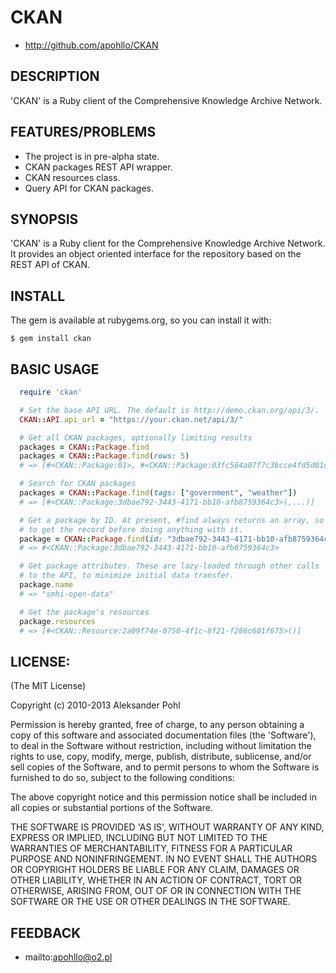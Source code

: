 # CKAN

* http://github.com/apohllo/CKAN

## DESCRIPTION

'CKAN' is a Ruby client of the Comprehensive Knowledge Archive Network.

## FEATURES/PROBLEMS

* The project is in pre-alpha state.
* CKAN packages REST API wrapper.
* CKAN resources class.
* Query API for CKAN packages.

## SYNOPSIS

'CKAN' is a Ruby client for the Comprehensive Knowledge Archive Network. It
provides an object oriented interface for the repository based on the REST API
of CKAN.

## INSTALL

The gem is available at rubygems.org, so you can install it with:

    $ gem install ckan

## BASIC USAGE

```ruby
  require 'ckan'

  # Set the base API URL. The default is http://demo.ckan.org/api/3/.
  CKAN::API.api_url = "https://your.ckan.net/api/3/"

  # Get all CKAN packages, optionally limiting results
  packages = CKAN::Package.find
  packages = CKAN::Package.find(rows: 5)
  # => [#<CKAN::Package:01>, #<CKAN::Package:03fc564a07f7c3bcce4fd5d01cb4ca24>, #<CKAN::Package:05313fa4-bb70-46b5-867d-d33e6bc917b5>, #<CKAN::Package:103>, #<CKAN::Package:113214>,...]

  # Search for CKAN packages
  packages = CKAN::Package.find(tags: ["government", "weather"])
  # => [#<CKAN::Package:3dbae792-3443-4171-bb10-afb8759364c3>(,...)]

  # Get a package by ID. At present, #find always returns an array, so remember the `.first`
  # to get the record before doing anything with it.
  package = CKAN::Package.find(id: "3dbae792-3443-4171-bb10-afb8759364c3").first
  # => #<CKAN::Package:3dbae792-3443-4171-bb10-afb8759364c3>

  # Get package attributes. These are lazy-loaded through other calls
  # to the API, to minimize initial data transfer.
  package.name
  # => "smhi-open-data"

  # Get the package's resources
  package.resources
  # => [#<CKAN::Resource:2a09f74e-0750-4f1c-8f21-f286c601f675>()]
```

## LICENSE:
 
(The MIT License)

Copyright (c) 2010-2013 Aleksander Pohl

Permission is hereby granted, free of charge, to any person obtaining
a copy of this software and associated documentation files (the
'Software'), to deal in the Software without restriction, including
without limitation the rights to use, copy, modify, merge, publish,
distribute, sublicense, and/or sell copies of the Software, and to
permit persons to whom the Software is furnished to do so, subject to
the following conditions:

The above copyright notice and this permission notice shall be
included in all copies or substantial portions of the Software.

THE SOFTWARE IS PROVIDED 'AS IS', WITHOUT WARRANTY OF ANY KIND,
EXPRESS OR IMPLIED, INCLUDING BUT NOT LIMITED TO THE WARRANTIES OF
MERCHANTABILITY, FITNESS FOR A PARTICULAR PURPOSE AND NONINFRINGEMENT.
IN NO EVENT SHALL THE AUTHORS OR COPYRIGHT HOLDERS BE LIABLE FOR ANY
CLAIM, DAMAGES OR OTHER LIABILITY, WHETHER IN AN ACTION OF CONTRACT,
TORT OR OTHERWISE, ARISING FROM, OUT OF OR IN CONNECTION WITH THE
SOFTWARE OR THE USE OR OTHER DEALINGS IN THE SOFTWARE.

## FEEDBACK

* mailto:apohllo@o2.pl


